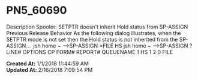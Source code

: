 # PN5_60690

Description Spooler: SETPTR doesn't inherit Hold status from SP-ASSIGN   Previous Release Behavior As the following dialog illustrates, when the SETPTR mode is not set then the Hold status is not inherited from the SP-ASSIGN...  jsh home ~ --&gt;SP-ASSIGN =FILE HS jsh home ~ --&gt;SP-ASSIGN ? LINE# OPTIONS CP FORM# REPORT# QUEUENAME 1 HS 1 2 0 FILE   

**Created At:** 1/1/2018 11:44:59 AM  
**Updated At:** 2/16/2018 7:09:54 PM  


